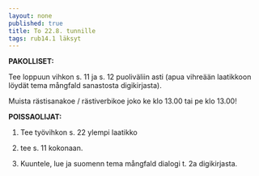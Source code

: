 ```yaml
---
layout: none
published: true
title: To 22.8. tunnille
tags: rub14.1 läksyt
---
```

**PAKOLLISET:**

Tee loppuun vihkon s. 11 ja s. 12 puoliväliin asti (apua vihreään laatikkoon löydät tema mångfald sanastosta digikirjasta).

Muista rästisanakoe / rästiverbikoe joko ke klo 13.00 tai pe klo 13.00!

**POISSAOLIJAT:**

1. Tee työvihkon s. 22 ylempi laatikko

2. tee s. 11 kokonaan.

3. Kuuntele, lue ja suomenn tema mångfald dialogi t. 2a digikirjasta.